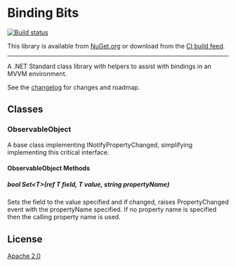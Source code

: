 # Binding Bits

[![Build status](https://ci.appveyor.com/api/projects/status/gmvrjms5y52fl8gw?svg=true)](https://ci.appveyor.com/project/kyleherzog/bindingbits)

This library is available from [NuGet.org](https://www.nuget.org/packages/BindingBits/)
or download from the [CI build feed](https://ci.appveyor.com/nuget/BindingBits).

--------------------------

A .NET Standard class library with helpers to assist with bindings in an MVVM environment.

See the [changelog](CHANGELOG.md) for changes and roadmap.

## Classes

### ObservableObject
A base class implementing INotifyPropertyChanged, simplifying implementing this critical interface. 

#### ObservableObject Methods

##### bool Set\<T\>(ref T field, T value, string propertyName) 
Sets the field to the value specified and if changed, raises PropertyChanged event with the propertyName specified.  If no property name is specified then the calling property name is used.

## License
[Apache 2.0](LICENSE)